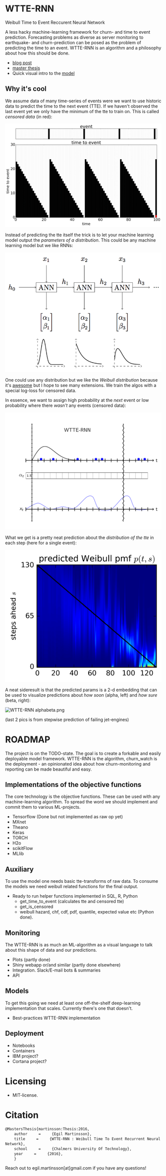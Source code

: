 # WTTE-RNN
Weibull Time to Event Reccurent Neural Network

A less hacky machine-learning framework for churn- and time to event prediction. Forecasting problems as diverse as server monitoring to earthquake- and churn-prediction can be posed as the problem of predicting the time to an event. WTTE-RNN is an algorithm and a philosophy about how this should be done. 

* [blog post](https://ragulpr.github.io/2016/12/22/WTTE-RNN-Hackless-churn-modeling/) 
* [master thesis](https://ragulpr.github.io/assets/draft_master_thesis_martinsson_egil_wtte_rnn_2016.pdf)
* Quick visual intro to the [model](https://imgur.com/a/HX4KQ) 

## Why it's cool
We assume data of many time-series of events were we want to use historic data to predict the time to the next event (TTE). If we haven't observed the last event yet we only have the minimum of the tte to train on. This is called *censored data* (in red):

![Censored data](data.gif)

Instead of predicting the tte itself the trick is to let your machine learning model output the *parameters of a distribution*. This could be any machine learning model but we like RNNs:

![example WTTE-RNN architecture](fig_rnn_weibull.png)

One could use any distribution but we like the *Weibull distribution* because it's [awesome](https://ragulpr.github.io/2016/12/22/WTTE-RNN-Hackless-churn-modeling/#embrace-the-weibull-euphoria) but I hope to see many extensions. We train the algos with a special log-loss for censored data. 

In essence, we want to assign high probability at the *next* event or low probability where there *wasn't* any events (censored data): 

![WTTE-RNN prediction over a timeline](solution_beta_2.gif)

What we get is a pretty neat prediction about the *distribution of the tte* in each step (here for a single event):

![WTTE-RNN prediction](it_61786_pmf_151.png)

A neat sideresult is that the predicted params is a 2-d embedding that can be used to visualize predictions about *how soon* (alpha, left) and *how sure* (beta, right):

![WTTE-RNN alphabeta.png](alphabeta.png)

(last 2 pics is from stepwise prediction of failing jet-engines)

# ROADMAP
The project is on the TODO-state. The goal is to create a forkable and easily deployable model framework. WTTE-RNN is the algorithm, churn_watch is the deployment - an opinionated idea about how churn-monitoring and reporting can be made beautiful and easy. 

## Implementations of the objective functions
The core technology is the objective functions. These can be used with any machine-learning algorithm. To spread the word we should implement and commit them to various ML-projects. 

* Tensorflow (Done but not implemented as raw op yet)
* MXnet
* Theano
* Keras
* TORCH
* H2o
* scikitFlow
* MLlib

## Auxiliary

To use the model one needs basic tte-transforms of raw data. To consume the models we need weibull related functions for the final output.
* Ready to run helper functions implemented in SQL, R, Python
  - get_time_to_event (calculates tte and censored tte)
  - get_is_censored
  - weibull hazard, chf, cdf, pdf, quantile, expected value etc (Python done). 

## Monitoring 
The WTTE-RNN is as much an ML-algorithm as a visual language to talk about this shape of data and our predictions.
* Plots (partly done)
* Shiny webapp or/and similar (partly done elsewhere)
* Integration. Slack/E-mail bots & summaries
* API 

## Models
To get this going we need at least one off-the-shelf deep-learning implementation that scales. Currently there's one that doesn't.
* Best-practices WTTE-RNN implementation

## Deployment
* Notebooks
* Containers
* IBM project?
* Cortana project?

# Licensing
* MIT-license. 

# Citation

	@MastersThesis{martinsson:Thesis:2016,
	    author     =     {Egil Martinsson},
	    title     =     {WTTE-RNN : Weibull Time To Event Recurrent Neural Network},
	    school     =     {Chalmers University Of Technology},
	    year     =     {2016},
	    }

Reach out to egil.martinsson[at]gmail.com if you have any questions!

